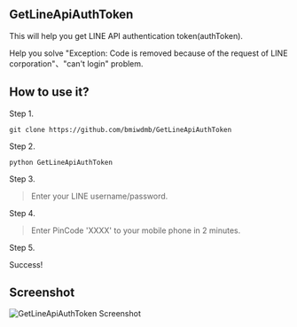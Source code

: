 ## GetLineApiAuthToken ##

This will help you get LINE API authentication token(authToken).

Help you solve "Exception: Code is removed because of the request of LINE corporation"、"can't login" problem.

## How to use it? ##

Step 1.

```
git clone https://github.com/bmiwdmb/GetLineApiAuthToken
```

Step 2.

```
python GetLineApiAuthToken
```

Step 3.

> Enter your LINE username/password.

Step 4.

> Enter PinCode 'XXXX' to your mobile phone in 2 minutes.

Step 5.

Success!

## Screenshot ##

![GetLineApiAuthToken Screenshot](http://i.imgur.com/IFMyYcy.png "GetLineApiAuthToken Screenshot")
